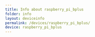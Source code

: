 ```yaml
---
title: Info about raspberry_pi_bplus
folder: info
layout: deviceinfo
permalink: /devices/raspberry_pi_bplus/
device: raspberry_pi_bplus
---
```

